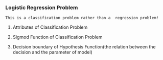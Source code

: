 ### Logistic Regression Problem

`This is a classification problem rather than a  regression problem!`

1. Attributes of Classification Problem

2. Sigmod Function of Classification Problem

3. Decision boundary of Hypothesis Function(the relation between the decision and the parameter of model)
